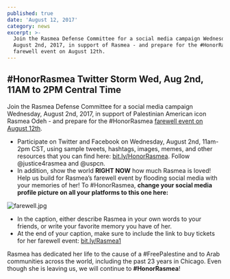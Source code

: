 ```yaml
---
published: true
date: 'August 12, 2017'
category: news
excerpt: >-
  Join the Rasmea Defense Committee for a social media campaign Wednesday,
  August 2nd, 2017, in support of Rasmea - and prepare for the #HonorRasmea
  farewell event on August 12th.
---
```

## #HonorRasmea Twitter Storm Wed, Aug 2nd, 11AM to 2PM Central Time

Join the Rasmea Defense Committee for a social media campaign Wednesday, August 2nd, 2017, in support of Palestinian American icon Rasmea Odeh - and prepare for the #HonorRasmea [farewell event on August 12th](http://www.brownpapertickets.com/event/3034273).

- Participate on Twitter and Facebook on Wednesday, August 2nd, 11am-2pm CST, using sample tweets, hashtags, images, memes, and other resources that you can find here: [bit.ly/HonorRasmea](http://uspcn.org/2017/07/30/honorrasmeatwitter/). Follow @justice4rasmea and @uspcn.
- In addition, show the world **RIGHT NOW** how much Rasmea is loved! Help us build for Rasmea’s farewell event by flooding social media with your memories of her! To #HonorRasmea, **change your social media profile picture on all your platforms to this one here:**



![farewell.jpg]({{site.baseurl}}/assets/img/farewell.jpg)

- In the caption, either describe Rasmea in your own words to your friends, or write your favorite memory you have of her.
- At the end of your caption, make sure to include the link to buy tickets for her farewell event: [bit.ly/Rasmea1](http://www.brownpapertickets.com/event/3034273)


Rasmea has dedicated her life to the cause of a #FreePalestine and to Arab communities across the world, including the past 23 years in Chicago. Even though she is leaving us, we will continue to **#HonorRasmea**!
